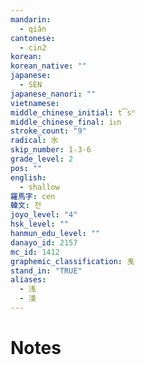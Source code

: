 ```yaml
---
mandarin:
  - qiǎn
cantonese:
  - cin2
korean:
korean_native: ""
japanese:
  - SEN
japanese_nanori: ""
vietnamese:
middle_chinese_initial: t͡sʰ
middle_chinese_final: iᴇn
stroke_count: "9"
radical: 水
skip_number: 1-3-6
grade_level: 2
pos: ""
english:
  - shallow
羅馬字: cen
韓文: 천
joyo_level: "4"
hsk_level: ""
hanmun_edu_level: ""
danayo_id: 2157
mc_id: 1412
graphemic_classification: 㦮
stand_in: "TRUE"
aliases:
  - 浅
  - 淺
---
```


# Notes
